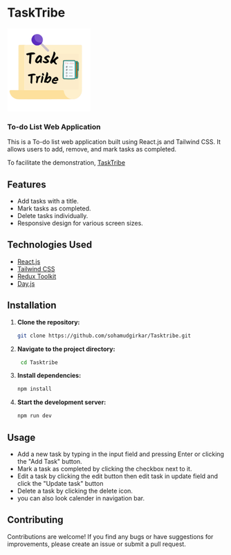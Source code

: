 # TaskTribe
![logo](src/android-chrome-192x192.png)
### To-do List Web Application
This is a To-do list web application built using React.js and Tailwind CSS. It allows users to add, remove, and mark tasks as completed.

To facilitate the demonstration, [TaskTribe](https://tasktribe.netlify.app/) 

## Features

- Add tasks with a title.
- Mark tasks as completed.
- Delete tasks individually.
- Responsive design for various screen sizes.

## Technologies Used

- [React.js](https://reactjs.org/)
- [Tailwind CSS](https://tailwindcss.com/)
- [Redux Toolkit](https://redux-toolkit.js.org/)
- [Day.js](https://day.js.org/)

## Installation

1. **Clone the repository:**

    ```bash
    git clone https://github.com/sohamudgirkar/Tasktribe.git
    ```

2. **Navigate to the project directory:**

    ```bash
     cd Tasktribe
    ```

3. **Install dependencies:**

    ```bash
    npm install
    ```

4. **Start the development server:**

    ```bash
    npm run dev
    ```

## Usage

- Add a new task by typing in the input field and pressing Enter or clicking the "Add Task" button.
- Mark a task as completed by clicking the checkbox next to it.
- Edit a task by clicking the edit button then edit task in update field and click the "Update task" button
- Delete a task by clicking the delete icon.
- you can also look calender in navigation bar.


## Contributing

Contributions are welcome! If you find any bugs or have suggestions for improvements, please create an issue or submit a pull request.


